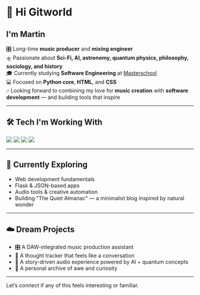 # 👋 Hi Gitworld

## I'm Martin

🎛️ Long-time **music producer** and **mixing engineer**  
🛸 Passionate about **Sci-Fi, AI, astronomy, quantum physics, philosophy, sociology, and history**  
🎓 Currently studying **Software Engineering** at [Masterschool](https://www.masterschool.com)  
💻 Focused on **Python core**, **HTML**, and **CSS**  
🎶 Looking forward to combining my love for **music creation** with **software development** — and building tools that inspire

---

## 🛠 Tech I'm Working With

<p>
  <img src="https://img.shields.io/badge/-Python-3776AB?style=for-the-badge&logo=python&logoColor=white">
  <img src="https://img.shields.io/badge/-HTML5-E34F26?style=for-the-badge&logo=html5&logoColor=white">
  <img src="https://img.shields.io/badge/-CSS3-1572B6?style=for-the-badge&logo=css3&logoColor=white">
  <img src="https://img.shields.io/badge/-Flask-000000?style=for-the-badge&logo=flask&logoColor=white">
</p>

---

## 🌱 Currently Exploring

- Web development fundamentals  
- Flask & JSON-based apps  
- Audio tools & creative automation  
- Building "The Quiet Almanac" — a minimalist blog inspired by natural wonder  

---

## ☁️ Dream Projects

- 🎛️ A DAW-integrated music production assistant  
- 🧠 A thought tracker that feels like a conversation  
- 🌌 A story-driven audio experience powered by AI + quantum concepts  
- 📖 A personal archive of awe and curiosity

---

Let’s connect if any of this feels interesting or familiar.





# 
